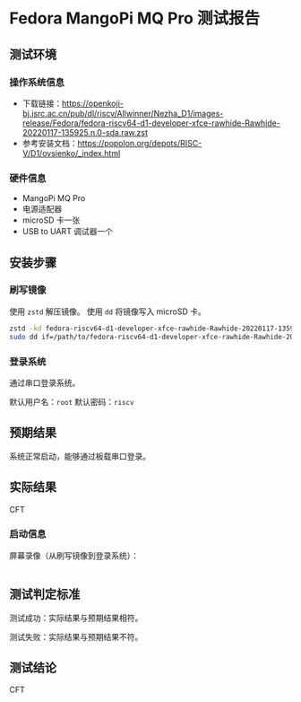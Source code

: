 # Fedora MangoPi MQ Pro 测试报告

## 测试环境

### 操作系统信息

- 下载链接：https://openkoji-bj.isrc.ac.cn/pub/dl/riscv/Allwinner/Nezha_D1/images-release/Fedora/fedora-riscv64-d1-developer-xfce-rawhide-Rawhide-20220117-135925.n.0-sda.raw.zst
- 参考安装文档：https://popolon.org/depots/RISC-V/D1/ovsienko/_index.html

### 硬件信息

- MangoPi MQ Pro
- 电源适配器
- microSD 卡一张
- USB to UART 调试器一个

## 安装步骤

### 刷写镜像

使用 `zstd` 解压镜像。
使用 `dd` 将镜像写入 microSD 卡。

```bash
zstd -kd fedora-riscv64-d1-developer-xfce-rawhide-Rawhide-20220117-135925.n.0-sda.raw.zst
sudo dd if=/path/to/fedora-riscv64-d1-developer-xfce-rawhide-Rawhide-20220104-012902.n.0-sda.raw of=/dev/your_device bs=1M status=progress
```

### 登录系统

通过串口登录系统。

默认用户名：`root`
默认密码：`riscv`

## 预期结果

系统正常启动，能够通过板载串口登录。

## 实际结果

CFT

### 启动信息

屏幕录像（从刷写镜像到登录系统）：

```log
```

## 测试判定标准

测试成功：实际结果与预期结果相符。

测试失败：实际结果与预期结果不符。

## 测试结论

CFT